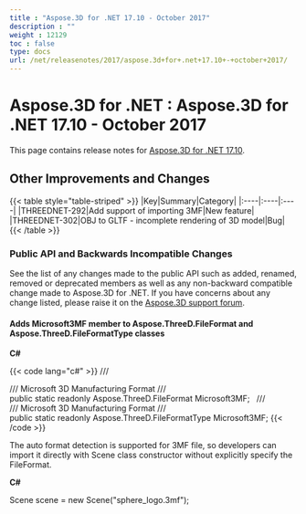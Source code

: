 ```yaml
---
title : "Aspose.3D for .NET 17.10 - October 2017" 
description : "" 
weight : 12129 
toc : false
type: docs
url: /net/releasenotes/2017/aspose.3d+for+.net+17.10+-+october+2017/
---
```


# Aspose.3D for .NET : Aspose.3D for .NET 17.10 - October 2017


This page contains release notes for [Aspose.3D for .NET 17.10](https://www.nuget.org/packages/Aspose.3D/17.10.0).

## Other Improvements and Changes

{{< table style="table-striped" >}}
|Key|Summary|Category|
|:----|:----|:----|
|THREEDNET-292|Add support of importing 3MF|New feature|
|THREEDNET-302|OBJ to GLTF - incomplete rendering of 3D model|Bug|
{{< /table >}}

### Public API and Backwards Incompatible Changes

See the list of any changes made to the public API such as added, renamed, removed or deprecated members as well as any non-backward compatible change made to Aspose.3D for .NET. If you have concerns about any change listed, please raise it on the [Aspose.3D support forum](http://www.aspose.com/community/forums/aspose.3d-product-family/535/showforum.aspx).

#### Adds Microsoft3MF member to Aspose.ThreeD.FileFormat and Aspose.ThreeD.FileFormatType classes

**C#**

{{< code lang="c#" >}}
/// <summary>
/// Microsoft 3D Manufacturing Format
/// </summary>
public static readonly Aspose.ThreeD.FileFormat Microsoft3MF;
 
/// <summary>
/// Microsoft 3D Manufacturing Format
/// </summary>
public static readonly Aspose.ThreeD.FileFormatType Microsoft3MF;
{{< /code >}}

The auto format detection is supported for 3MF file, so developers can import it directly with Scene class constructor without explicitly specify the FileFormat.

**C#**

Scene scene = new Scene("sphere\_logo.3mf");

